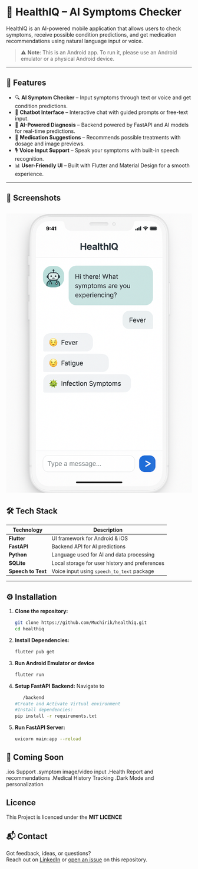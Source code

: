 # 🤖 HealthIQ – AI Symptoms Checker

HealthIQ is an AI-powered mobile application that allows users to check symptoms, receive possible condition predictions, and get medication recommendations using natural language input or voice.

> ⚠️ **Note**: This is an Android app. To run it, please use an Android emulator or a physical Android device.

---

## 🚀 Features

- 🔍 **AI Symptom Checker** – Input symptoms through text or voice and get condition predictions.
- 💬 **Chatbot Interface** – Interactive chat with guided prompts or free-text input.
- 🧠 **AI-Powered Diagnosis** – Backend powered by FastAPI and AI models for real-time predictions.
- 💊 **Medication Suggestions** – Recommends possible treatments with dosage and image previews.
- 🎙️ **Voice Input Support** – Speak your symptoms with built-in speech recognition.
- 📊 **User-Friendly UI** – Built with Flutter and Material Design for a smooth experience.

---

## 📱 Screenshots

![healthiqchatbot.png](healthiq_flutter/assets/images/healthiqchatbot.png)
---

## 🛠 Tech Stack

| Technology | Description |
|------------|-------------|
| **Flutter** | UI framework for Android & iOS |
| **FastAPI** | Backend API for AI predictions |
| **Python** | Language used for AI and data processing |
| **SQLite** | Local storage for user history and preferences |
| **Speech to Text** | Voice input using `speech_to_text` package |

---

## ⚙️ Installation

1. **Clone the repository:**
   ```bash
   git clone https://github.com/Muchirik/healthiq.git
   cd healthiq
2. **Install Dependencies:**
   ```bash
   flutter pub get
3. **Run Android Emulator or device**
   ```bash
   flutter run
4. **Setup FastAPI Backend:**
   Navigate to 
   ```bash  
      /backend
   #Create and Activate Virtual environment
   #Install dependencies:
   pip install -r requirements.txt
5. **Run FastAPI Server:**
   ```bash
   uvicorn main:app --reload

## 🔮 Coming Soon
.ios Support
.symptom image/video input
.Health Report and recommendations
.Medical History Tracking
.Dark Mode and personalization


## Licence
This Project is licenced under the **MIT LICENCE**

## 📬 Contact

Got feedback, ideas, or questions?  
Reach out on [LinkedIn](https://www.linkedin.com/kenneth-muchiri-muongi) or [open an issue](https://github.com/Muchirik/healthiq/issues) on this repository.



   
